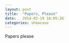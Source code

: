 ```yaml
---
layout: post
title:  "Papers, Please"
date:   2014-02-19 18:05:26
categories: showcase
---
```


Papers please
